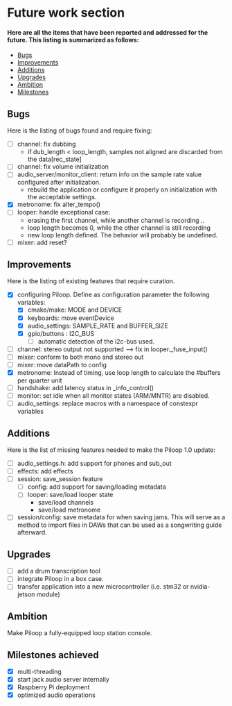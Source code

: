 # Future work section
<h4>Here are all the items that have been reported and addressed for the future. This listing is summarized as follows:</h4>

- [Bugs](#bugs)
- [Improvements](#improvements)
- [Additions](#additions)
- [Upgrades](#upgrades)
- [Ambition](#ambition)
- [Milestones](#milestones-achieved)

## Bugs
Here is the listing of bugs found and require fixing:

- [ ] channel: fix dubbing
    - if dub_length < loop_length, samples not aligned are discarded from the data[rec_state]
- [ ] channel: fix volume initialization
- [ ] audio_server/monitor_client: return info on the sample rate value configured after initialization.
    - rebuild the application or configure it properly on initialization with the acceptable settings.
- [x] metronome: fix alter_tempo()
- [ ] looper: handle exceptional case:
    - erasing the first channel, while another channel is recording ..
    - loop length becomes 0, while the other channel is still recording
    - new loop length defined. The behavior will probably be undefined.
- [ ] mixer: add reset?

## Improvements
Here is the listing of existing features that require curation.

- [x] configuring Piloop. Define as configuration parameter the following variables:
    - [x] cmake/make: MODE and DEVICE
    - [x] keyboards: move eventDevice 
    - [x] audio_settings: SAMPLE_RATE and BUFFER_SIZE
    - [x] gpio/buttons : I2C_BUS
        - [ ] automatic detection of the i2c-bus used.
- [ ] channel: stereo output not supported --> fix in looper._fuse_input()
- [ ] mixer: conform to both mono and stereo out
- [ ] mixer: move dataPath to config
- [x] metronome: Instead of timing, use loop length to calculate the #buffers per quarter unit
- [ ] handshake: add latency status in _info_control()
- [ ] monitor: set idle when all monitor states (ARM/MNTR) are disabled.
- [ ] audio_settings: replace macros with a namespace of constexpr variables

## Additions
Here is the list of missing features needed to make the Piloop 1.0 update:

- [ ] audio_settings.h: add support for phones and sub_out 
- [ ] effects: add effects
- [ ] session: save_session feature
    - [ ] config: add support for saving/loading metadata
    - [ ] looper: save/load looper state
        - save/load channels
        - save/load metronome
- [ ] session/config: save metadata for when saving jams. This will serve as a method to import files in DAWs that can be used as a songwriting guide afterward.

## Upgrades

- [ ] add a drum transcription tool
- [ ] integrate Piloop in a box case.
- [ ] transfer application into a new microcontroller (i.e. stm32 or nvidia-jetson module)

## Ambition
Make Piloop a fully-equipped loop station console.

## Milestones achieved
- [x] multi-threading
- [x] start jack audio server internally
- [x] Raspberry Pi deployment
- [x] optimized audio operations